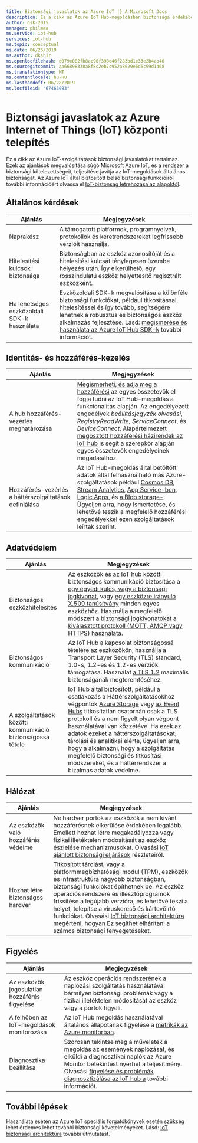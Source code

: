 ```yaml
---
title: Biztonsági javaslatok az Azure IoT |} A Microsoft Docs
description: Ez a cikk az Azure IoT Hub-megoldásban biztonsága érdekében további lépéseket foglalja össze.
author: dsk-2015
manager: philmea
ms.service: iot-hub
services: iot-hub
ms.topic: conceptual
ms.date: 06/26/2019
ms.author: dkshir
ms.openlocfilehash: d079e082fb8ac90f398e46f283bd1e33e2b4ab40
ms.sourcegitcommit: aa66898338a8f8c2eb7c952a8629e6d5c99d1468
ms.translationtype: MT
ms.contentlocale: hu-HU
ms.lasthandoff: 06/28/2019
ms.locfileid: "67463083"
---
```

# <a name="security-recommendations-for-azure-internet-of-things-iot-deployment"></a>Biztonsági javaslatok az Azure Internet of Things (IoT) központi telepítés

Ez a cikk az Azure IoT-szolgáltatások biztonsági javaslatokat tartalmaz. Ezek az ajánlások megvalósítása súgó Microsoft Azure IoT, és a rendszer a biztonsági kötelezettségeit, teljesítése javítja az IoT-megoldások általános biztonságát. Az Azure IoT által biztosított belső biztonsági funkcióiról további információért olvassa el [IoT-biztonság létrehozása az alapoktól](iot-security-ground-up.md).

## <a name="general"></a>Általános kérdések

| Ajánlás | Megjegyzések |
|-|-|
| Naprakész | A támogatott platformok, programnyelvek, protokollok és keretrendszereket legfrissebb verzióit használja. |
| Hitelesítési kulcsok biztonsága | Biztonságban az eszköz azonosítóját és a hitelesítési kulcsát ténylegesen üzembe helyezés után. Így elkerülhető, egy rosszindulatú eszköz helyettesítő regisztrált eszközként. |
| Ha lehetséges eszközoldali SDK-k használata | Eszközoldali SDK-k megvalósítása a különféle biztonsági funkciókat, például titkosítással, hitelesítéssel és így tovább, segítségére lehetnek a robusztus és biztonságos eszköz alkalmazás fejlesztése. Lásd: [megismerése és használata az Azure IoT Hub SDK-k](https://docs.microsoft.com/azure/iot-hub/iot-hub-devguide-sdks) további információt. |


## <a name="identity-and-access-management"></a>Identitás- és hozzáférés-kezelés

| Ajánlás | Megjegyzések |
|-|-|
| A hub hozzáférés-vezérlés meghatározása | [Megismerheti, és adja meg a hozzáférési](iot-security-deployment.md#securing-the-cloud) az egyes összetevők el fogja tudni az IoT Hub-megoldás a funkcionalitás alapján. Az engedélyezett engedélyek *beállításjegyzék olvasási*, *RegistryReadWrite*, *ServiceConnect*, és *DeviceConnect*. Alapértelmezett [megosztott hozzáférési házirendek az IoT hub](https://docs.microsoft.com/azure/iot-hub/iot-hub-devguide-security#access-control-and-permissions) is segít a szerepkör alapján egyes összetevők engedélyeinek megadásához. |
| Hozzáférés-vezérlés a háttérszolgáltatások definiálása | Az IoT Hub-megoldás által betöltött adatok által felhasználható más Azure-szolgáltatások például [Cosmos DB](https://docs.microsoft.com/azure/cosmos-db/), [Stream Analytics](https://docs.microsoft.com/azure/stream-analytics/), [App Service-ben](https://docs.microsoft.com/azure/app-service/), [Logic Apps](https://docs.microsoft.com/azure/logic-apps/), és [a Blob storage-](https://docs.microsoft.com/azure/storage/blobs/storage-blobs-introduction). Ügyeljen arra, hogy ismertetése, és lehetővé teszik a megfelelő hozzáférési engedélyekkel ezen szolgáltatások leírtak szerint. |


## <a name="data-protection"></a>Adatvédelem

| Ajánlás | Megjegyzések |
|-|-|
| Biztonságos eszközhitelesítés | Az eszközök és az IoT hub közötti biztonságos kommunikáció biztosítása a [egy egyedi kulcs, vagy a biztonsági jogkivonat](iot-security-deployment.md#iot-hub-security-tokens), vagy [egy eszközre irányuló X.509 tanúsítvány](iot-security-deployment.md#x509-certificate-based-device-authentication) minden egyes eszközhöz. Használja a megfelelő módszert a [biztonsági jogkivonatokat a kiválasztott protokoll (MQTT, AMQP vagy HTTPS) használata](https://docs.microsoft.com/azure/iot-hub/iot-hub-devguide-security). |
| Biztonságos kommunikáció | Az IoT Hub a kapcsolat biztonságossá tételére az eszközökön, használja a Transport Layer Security (TLS) standard, 1.0-s, 1.2-es és 1.2-es verziók támogatása. Használat [a TLS 1.2](https://tools.ietf.org/html/rfc5246) maximális biztonságának megteremtéséhez. |
| A szolgáltatások közötti kommunikáció biztonságossá tétele | IoT Hub által biztosított, például a csatlakozás a Háttérszolgáltatásokhoz végpontok [Azure Storage](/azure/storage/) vagy [az Event Hubs](/azure/event-hubs) titkosítatlan csatornán csak a TLS protokoll és a nem figyelt olyan végpont használatával van közzétéve. Ha ezek az adatok ezeket a háttérszolgáltatásokat, tárolási és analitikai elérte, ügyeljen arra, hogy a alkalmazni, hogy a szolgáltatás megfelelő biztonsági és titkosítási módszereket, és a háttérrendszer a bizalmas adatok védelme. |


## <a name="networking"></a>Hálózat

| Ajánlás | Megjegyzések |
|-|-|
| Az eszközök való hozzáférés védelme | Ne hardver portok az eszközök a nem kívánt hozzáférésnek elkerülése érdekében legalább. Emellett hozhat létre megakadályozza vagy fizikai illetéktelen módosítását az eszköz észlelése mechanizmusokat. Olvasási [IoT ajánlott biztonsági eljárások](iot-security-best-practices.md) részleteiről. |
| Hozhat létre biztonságos hardver | Titkosított tárolást, vagy a platformmegbízhatósági modul (TPM), eszközök és infrastruktúra nagyobb biztonságban, biztonsági funkciókat építhetnek be. Az eszköz operációs rendszere és illesztőprogramok frissítése a legújabb verzióra, és lehetővé teszi a helyet, telepítse a víruskereső és kártevőirtó funkciókat. Olvasási [IoT biztonsági architektúra](iot-security-architecture.md) megérteni, hogyan Ez segíthet elhárítani a számos biztonsági fenyegetéseket. |


## <a name="monitoring"></a>Figyelés

| Ajánlás | Megjegyzések |
|-|-|
| Az eszközök jogosulatlan hozzáférés figyelése |  Az eszköz operációs rendszerének a naplózási szolgáltatás használatával bármilyen biztonsági problémák vagy a fizikai illetéktelen módosítását az eszköz vagy a portok figyeli. |
| A felhőben az IoT-megoldások monitorozása | Az IoT Hub megoldás használatával általános állapotának figyelése a [metrikák az Azure monitorban](https://docs.microsoft.com/azure/iot-hub/iot-hub-metrics). |
| Diagnosztika beállítása | Szorosan tekintse meg a műveletek a megoldás az események naplózását, és elküldi a diagnosztikai naplók az Azure Monitor betekintést nyerhet a teljesítmény. Olvasási [figyelése és problémák diagnosztizálása az IoT hub a](https://docs.microsoft.com/azure/iot-hub/iot-hub-monitor-resource-health) további információt. |

## <a name="next-steps"></a>További lépések

Használata esetén az Azure IoT speciális forgatókönyvek esetén szükség lehet érdemes lehet további biztonsági követelményeket. Lásd: [IoT biztonsági architektúra](iot-security-architecture.md) további útmutatást.

